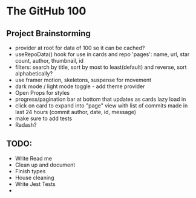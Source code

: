 # The GitHub 100

## Project Brainstorming
 - provider at root for data of 100 so it can be cached?
 - useRepoData() hook for use in cards and repo 'pages': name, url, star count, author, thumbnail, id
 - filters: search by title, sort by most to least(default) and reverse, sort alphabetically?
 - use framer motion, skeletons, suspense for movement
 - dark mode / light mode toggle - add theme provider
 - Open Props for styles
 - progress/pagination bar at bottom that updates as cards lazy load in
 - click on card to expand into "page" view with list of commits made in last 24 hours (commit author, date, id, message)
 - make sure to add tests
 - Radash?

## TODO:
- Write Read me
- Clean up and document
- Finish types
- House cleaning
- Write Jest Tests
-
